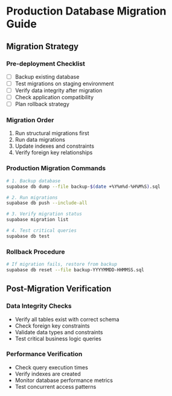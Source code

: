 # Production Database Migration Guide

## Migration Strategy

### Pre-deployment Checklist
- [ ] Backup existing database
- [ ] Test migrations on staging environment
- [ ] Verify data integrity after migration
- [ ] Check application compatibility
- [ ] Plan rollback strategy

### Migration Order
1. Run structural migrations first
2. Run data migrations
3. Update indexes and constraints
4. Verify foreign key relationships

### Production Migration Commands
```bash
# 1. Backup database
supabase db dump --file backup-$(date +%Y%m%d-%H%M%S).sql

# 2. Run migrations
supabase db push --include-all

# 3. Verify migration status
supabase migration list

# 4. Test critical queries
supabase db test
```

### Rollback Procedure
```bash
# If migration fails, restore from backup
supabase db reset --file backup-YYYYMMDD-HHMMSS.sql
```

## Post-Migration Verification

### Data Integrity Checks
- Verify all tables exist with correct schema
- Check foreign key constraints
- Validate data types and constraints
- Test critical business logic queries

### Performance Verification
- Check query execution times
- Verify indexes are created
- Monitor database performance metrics
- Test concurrent access patterns